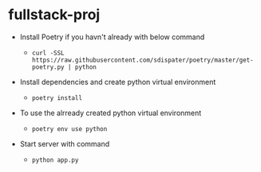 # fullstack-proj

- Install Poetry if you havn't already with below command
    - `curl -SSL https://raw.githubusercontent.com/sdispater/poetry/master/get-poetry.py | python`

- Install dependencies and create python virtual environment 
    - `poetry install`

- To use the alrready created python virtual environment 
    - `poetry env use python`

- Start server with command
    - `python app.py`
